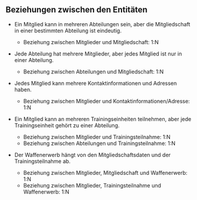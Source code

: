 
## Beziehungen zwischen den Entitäten

- Ein Mitglied kann in mehreren Abteilungen sein, aber die Mitgliedschaft in einer bestimmten Abteilung ist eindeutig.
    
    - Beziehung zwischen Mitglieder und Mitgliedschaft: 1:N
- Jede Abteilung hat mehrere Mitglieder, aber jedes Mitglied ist nur in einer Abteilung.
    
    - Beziehung zwischen Abteilungen und Mitgliedschaft: 1:N
- Jedes Mitglied kann mehrere Kontaktinformationen und Adressen haben.
    
    - Beziehung zwischen Mitglieder und Kontaktinformationen/Adresse: 1:N
- Ein Mitglied kann an mehreren Trainingseinheiten teilnehmen, aber jede Trainingseinheit gehört zu einer Abteilung.
    
    - Beziehung zwischen Mitglieder und Trainingsteilnahme: 1:N
    - Beziehung zwischen Abteilungen und Trainingsteilnahme: 1:N
- Der Waffenerwerb hängt von den Mitgliedschaftsdaten und der Trainingsteilnahme ab.
    
    - Beziehung zwischen Mitglieder, Mitgliedschaft und Waffenerwerb: 1:N
    - Beziehung zwischen Mitglieder, Trainingsteilnahme und Waffenerwerb: 1:N